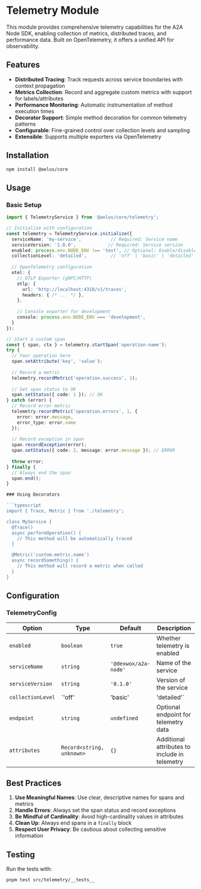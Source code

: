 # Telemetry Module

This module provides comprehensive telemetry capabilities for the A2A Node SDK, enabling collection of metrics, distributed traces, and performance data. Built on OpenTelemetry, it offers a unified API for observability.

## Features

- **Distributed Tracing**: Track requests across service boundaries with context propagation
- **Metrics Collection**: Record and aggregate custom metrics with support for labels/attributes
- **Performance Monitoring**: Automatic instrumentation of method execution times
- **Decorator Support**: Simple method decoration for common telemetry patterns
- **Configurable**: Fine-grained control over collection levels and sampling
- **Extensible**: Supports multiple exporters via OpenTelemetry

## Installation

```bash
npm install @aelus/core
```

## Usage

### Basic Setup

```typescript
import { TelemetryService } from '@aelus/core/telemetry';

// Initialize with configuration
const telemetry = TelemetryService.initialize({
  serviceName: 'my-service',           // Required: Service name
  serviceVersion: '1.0.0',            // Required: Service version
  enabled: process.env.NODE_ENV !== 'test', // Optional: Enable/disable telemetry
  collectionLevel: 'detailed',         // 'off' | 'basic' | 'detailed'
  
  // OpenTelemetry configuration
  otel: {
    // OTLP Exporter (gRPC/HTTP)
    otlp: {
      url: 'http://localhost:4318/v1/traces',
      headers: { /* ... */ },
    },
    
    // Console exporter for development
    console: process.env.NODE_ENV === 'development',
  }
});

// Start a custom span
const { span, ctx } = telemetry.startSpan('operation-name');
try {
  // Your operation here
  span.setAttribute('key', 'value');
  
  // Record a metric
  telemetry.recordMetric('operation.success', 1);
  
  // Set span status to OK
  span.setStatus({ code: 1 }); // OK
} catch (error) {
  // Record error metric
  telemetry.recordMetric('operation.errors', 1, { 
    error: error.message,
    error_type: error.name
  });
  
  // Record exception in span
  span.recordException(error);
  span.setStatus({ code: 2, message: error.message }); // ERROR
  
  throw error;
} finally {
  // Always end the span
  span.end();
}

### Using Decorators

```typescript
import { Trace, Metric } from './telemetry';

class MyService {
  @Trace()
  async performOperation() {
    // This method will be automatically traced
  }

  @Metric('custom.metric.name')
  async recordSomething() {
    // This method will record a metric when called
  }
}
```

## Configuration

### TelemetryConfig

| Option | Type | Default | Description |
|--------|------|---------|-------------|
| `enabled` | `boolean` | `true` | Whether telemetry is enabled |
| `serviceName` | `string` | `'@dexwox/a2a-node'` | Name of the service |
| `serviceVersion` | `string` | `'0.1.0'` | Version of the service |
| `collectionLevel` | `'off' | 'basic' | 'detailed'` | `'basic'` | Level of detail for telemetry collection |
| `endpoint` | `string` | `undefined` | Optional endpoint for telemetry data |
| `attributes` | `Record<string, unknown>` | `{}` | Additional attributes to include in telemetry |

## Best Practices

1. **Use Meaningful Names**: Use clear, descriptive names for spans and metrics
2. **Handle Errors**: Always set the span status and record exceptions
3. **Be Mindful of Cardinality**: Avoid high-cardinality values in attributes
4. **Clean Up**: Always end spans in a `finally` block
5. **Respect User Privacy**: Be cautious about collecting sensitive information

## Testing

Run the tests with:

```bash
pnpm test src/telemetry/__tests__
```
